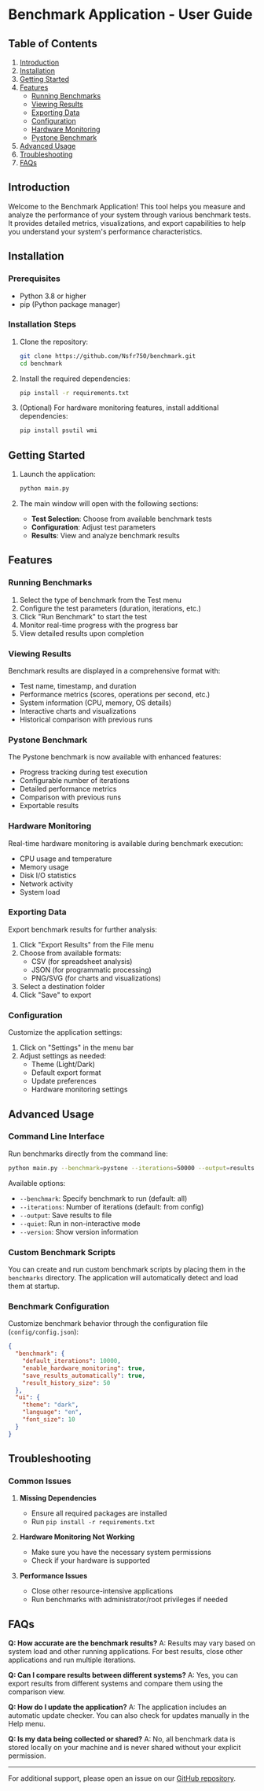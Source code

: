 # Benchmark Application - User Guide

## Table of Contents

1. [Introduction](#introduction)
2. [Installation](#installation)
3. [Getting Started](#getting-started)
4. [Features](#features)
   - [Running Benchmarks](#running-benchmarks)
   - [Viewing Results](#viewing-results)
   - [Exporting Data](#exporting-data)
   - [Configuration](#configuration)
   - [Hardware Monitoring](#hardware-monitoring)
   - [Pystone Benchmark](#pystone-benchmark)
5. [Advanced Usage](#advanced-usage)
6. [Troubleshooting](#troubleshooting)
7. [FAQs](#faqs)

## Introduction

Welcome to the Benchmark Application! This tool helps you measure and analyze the performance of your system through various benchmark tests. It provides detailed metrics, visualizations, and export capabilities to help you understand your system's performance characteristics.

## Installation

### Prerequisites

- Python 3.8 or higher
- pip (Python package manager)

### Installation Steps

1. Clone the repository:

   ```bash
   git clone https://github.com/Nsfr750/benchmark.git
   cd benchmark
   ```

2. Install the required dependencies:

   ```bash
   pip install -r requirements.txt
   ```

3. (Optional) For hardware monitoring features, install additional dependencies:

   ```bash
   pip install psutil wmi
   ```

## Getting Started

1. Launch the application:

   ```bash
   python main.py
   ```

2. The main window will open with the following sections:
   - **Test Selection**: Choose from available benchmark tests
   - **Configuration**: Adjust test parameters
   - **Results**: View and analyze benchmark results

## Features

### Running Benchmarks

1. Select the type of benchmark from the Test menu
2. Configure the test parameters (duration, iterations, etc.)
3. Click "Run Benchmark" to start the test
4. Monitor real-time progress with the progress bar
5. View detailed results upon completion

### Viewing Results

Benchmark results are displayed in a comprehensive format with:

- Test name, timestamp, and duration
- Performance metrics (scores, operations per second, etc.)
- System information (CPU, memory, OS details)
- Interactive charts and visualizations
- Historical comparison with previous runs

### Pystone Benchmark

The Pystone benchmark is now available with enhanced features:

- Progress tracking during test execution
- Configurable number of iterations
- Detailed performance metrics
- Comparison with previous runs
- Exportable results

### Hardware Monitoring

Real-time hardware monitoring is available during benchmark execution:

- CPU usage and temperature
- Memory usage
- Disk I/O statistics
- Network activity
- System load

### Exporting Data

Export benchmark results for further analysis:

1. Click "Export Results" from the File menu
2. Choose from available formats:
   - CSV (for spreadsheet analysis)
   - JSON (for programmatic processing)
   - PNG/SVG (for charts and visualizations)
3. Select a destination folder
4. Click "Save" to export

### Configuration

Customize the application settings:

1. Click on "Settings" in the menu bar
2. Adjust settings as needed:
   - Theme (Light/Dark)
   - Default export format
   - Update preferences
   - Hardware monitoring settings

## Advanced Usage

### Command Line Interface

Run benchmarks directly from the command line:

```bash
python main.py --benchmark=pystone --iterations=50000 --output=results.json
```

Available options:
- `--benchmark`: Specify benchmark to run (default: all)
- `--iterations`: Number of iterations (default: from config)
- `--output`: Save results to file
- `--quiet`: Run in non-interactive mode
- `--version`: Show version information

### Custom Benchmark Scripts

You can create and run custom benchmark scripts by placing them in the `benchmarks` directory. The application will automatically detect and load them at startup.

### Benchmark Configuration

Customize benchmark behavior through the configuration file (`config/config.json`):

```json
{
  "benchmark": {
    "default_iterations": 10000,
    "enable_hardware_monitoring": true,
    "save_results_automatically": true,
    "result_history_size": 50
  },
  "ui": {
    "theme": "dark",
    "language": "en",
    "font_size": 10
  }
}
```

## Troubleshooting

### Common Issues

1. **Missing Dependencies**
   - Ensure all required packages are installed
   - Run `pip install -r requirements.txt`

2. **Hardware Monitoring Not Working**
   - Make sure you have the necessary system permissions
   - Check if your hardware is supported

3. **Performance Issues**
   - Close other resource-intensive applications
   - Run benchmarks with administrator/root privileges if needed

## FAQs

**Q: How accurate are the benchmark results?**
A: Results may vary based on system load and other running applications. For best results, close other applications and run multiple iterations.

**Q: Can I compare results between different systems?**
A: Yes, you can export results from different systems and compare them using the comparison view.

**Q: How do I update the application?**
A: The application includes an automatic update checker. You can also check for updates manually in the Help menu.

**Q: Is my data being collected or shared?**
A: No, all benchmark data is stored locally on your machine and is never shared without your explicit permission.

---

For additional support, please open an issue on our [GitHub repository](https://github.com/yourusername/benchmark/issues).
